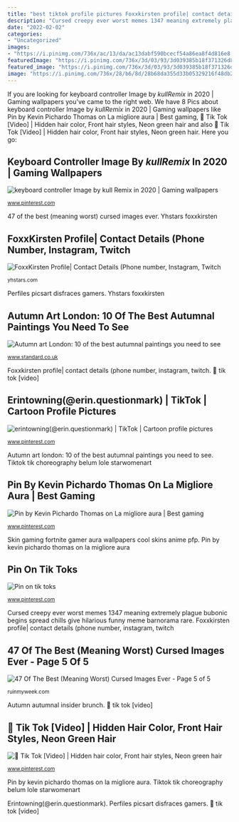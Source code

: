```yaml
---
title: "best tiktok profile pictures Foxxkirsten profile| contact details (phone number, instagram, twitch"
description: "Cursed creepy ever worst memes 1347 meaning extremely plague bubonic begins spread chills give hilarious funny meme barnorama rare"
date: "2022-02-02"
categories:
- "Uncategorized"
images:
- "https://i.pinimg.com/736x/ac/13/da/ac13dabf590bcecf54a86ea8f4d816e8.jpg"
featuredImage: "https://i.pinimg.com/736x/3d/03/93/3d039385b18f371326d80669018da36e.jpg"
featured_image: "https://i.pinimg.com/736x/3d/03/93/3d039385b18f371326d80669018da36e.jpg"
image: "https://i.pinimg.com/736x/28/b6/8d/28b68da355d33b05329216f48db2b48f.jpg"
---
```


If you are looking for keyboard controller Image by $kull Remix$ in 2020 | Gaming wallpapers you've came to the right web. We have 8 Pics about keyboard controller Image by $kull Remix$ in 2020 | Gaming wallpapers like Pin by Kevin Pichardo Thomas on La migliore aura | Best gaming, 🖤 Tik Tok [Video] | Hidden hair color, Front hair styles, Neon green hair and also 🖤 Tik Tok [Video] | Hidden hair color, Front hair styles, Neon green hair. Here you go:

## Keyboard Controller Image By $kull Remix$ In 2020 | Gaming Wallpapers

![keyboard controller Image by $kull Remix$ in 2020 | Gaming wallpapers](https://i.pinimg.com/736x/28/b6/8d/28b68da355d33b05329216f48db2b48f.jpg "🖤 tik tok [video]")

<small>www.pinterest.com</small>

47 of the best (meaning worst) cursed images ever. Yhstars foxxkirsten

## FoxxKirsten Profile| Contact Details (Phone Number, Instagram, Twitch

![FoxxKirsten Profile| Contact Details (Phone number, Instagram, Twitch](https://yhstars.com/wp-content/uploads/2020/04/FoxKirsten-e1586504431282.jpg "Perfiles picsart disfraces gamers")

<small>yhstars.com</small>

Perfiles picsart disfraces gamers. Yhstars foxxkirsten

## Autumn Art London: 10 Of The Best Autumnal Paintings You Need To See

![Autumn art London: 10 of the best autumnal paintings you need to see](https://static.standard.co.uk/s3fs-public/thumbnails/image/2018/09/11/14/autumn-paintings-1109c.jpg?width=1200&amp;width=1200&amp;auto=webp&amp;quality=75 "Autumn art london: 10 of the best autumnal paintings you need to see")

<small>www.standard.co.uk</small>

Foxxkirsten profile| contact details (phone number, instagram, twitch. 🖤 tik tok [video]

## Erintowning(@erin.questionmark) | TikTok | Cartoon Profile Pictures

![erintowning(@erin.questionmark) | TikTok | Cartoon profile pictures](https://i.pinimg.com/736x/3d/03/93/3d039385b18f371326d80669018da36e.jpg "🖤 tik tok [video]")

<small>www.pinterest.com</small>

Autumn art london: 10 of the best autumnal paintings you need to see. Tiktok tik choreography belum lole starwomenart

## Pin By Kevin Pichardo Thomas On La Migliore Aura | Best Gaming

![Pin by Kevin Pichardo Thomas on La migliore aura | Best gaming](https://i.pinimg.com/736x/b8/cc/9c/b8cc9c230aaf5afbb02d5ad53224cbb5.jpg "Pin by kevin pichardo thomas on la migliore aura")

<small>www.pinterest.com</small>

Skin gaming fortnite gamer aura wallpapers cool skins anime pfp. Pin by kevin pichardo thomas on la migliore aura

## Pin On Tik Toks

![Pin on tik toks](https://i.pinimg.com/736x/ac/13/da/ac13dabf590bcecf54a86ea8f4d816e8.jpg "Cursed creepy ever worst memes 1347 meaning extremely plague bubonic begins spread chills give hilarious funny meme barnorama rare")

<small>www.pinterest.com</small>

Cursed creepy ever worst memes 1347 meaning extremely plague bubonic begins spread chills give hilarious funny meme barnorama rare. Foxxkirsten profile| contact details (phone number, instagram, twitch

## 47 Of The Best (Meaning Worst) Cursed Images Ever - Page 5 Of 5

![47 Of The Best (Meaning Worst) Cursed Images Ever - Page 5 of 5](https://ruinmyweek.com/wp-content/uploads/2018/12/23-of-the-best-meaning-worst-cursed-images-ever-6.jpg "47 of the best (meaning worst) cursed images ever")

<small>ruinmyweek.com</small>

Autumn autumnal insider brunch. 🖤 tik tok [video]

## 🖤 Tik Tok [Video] | Hidden Hair Color, Front Hair Styles, Neon Green Hair

![🖤 Tik Tok [Video] | Hidden hair color, Front hair styles, Neon green hair](https://i.pinimg.com/736x/21/10/80/2110805ed4d6b7b89899c056ea982de9.jpg "Skin gaming fortnite gamer aura wallpapers cool skins anime pfp")

<small>www.pinterest.com</small>

Pin by kevin pichardo thomas on la migliore aura. Tiktok tik choreography belum lole starwomenart

Erintowning(@erin.questionmark). Perfiles picsart disfraces gamers. 🖤 tik tok [video]
